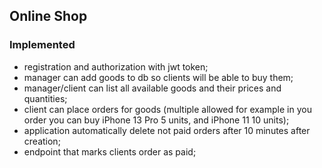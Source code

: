 ## Online Shop

### Implemented

- registration and authorization with jwt token;
- manager can add goods to db so clients will be able to buy them;
- manager/client can list all available goods and their prices and quantities;
- client can place orders for goods (multiple allowed for example in you order you can buy iPhone 13 Pro 5 units, and
  iPhone 11 10 units);
- application automatically delete not paid orders after 10 minutes after creation;
- endpoint that marks clients order as paid;
